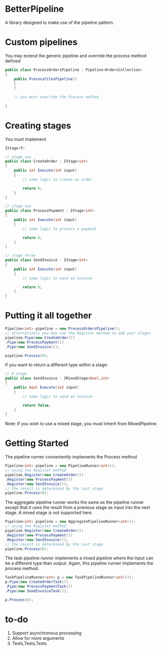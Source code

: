 # BetterPipeline

A library designed to make use of the pipeline pattern.

# Custom pipelines

You may extend the generic pipeline and override the process method defined

```C#
public class ProcessOrdersPipeline : Pipeline<OrdersCollection>
{
    public ProcessFilesPipeline()
    {
    }
    
    // you must override the Process method
    
}
```

# Creating stages

You must implement 

```C# 
IStage<T> 
```

```C#
// stage one
public class CreateOrder : IStage<int>
{
    public int Execute(int input)
    {
        // some logic to create an order

        return 0;
    }
}

// stage two
public class ProcessPayment : IStage<int>
{
    public int Execute(int input)
    {
        // some logic to process a payment

        return 0;
    }
}

// stage three
public class SendInvoice : IStage<int>
{
    public int Execute(int input)
    {
        // some logic to send an invoice

        return 0;
    }
}

```
# Putting it all together

```C#
Pipeline<int> pipeline = new ProcessOrdersPipeline();
// alternatively you may use the Register method to add your stages
pipeline.Pipe(new CreateOrder())
.Pipe(new ProcessPayment())
.Pipe(new SendInvoice());

pipeline.Process(0);
```

If you want to return a different type within a stage:
```C#
// A stage
public class SendInvoice : IMixedStage<bool,int>
{
    public bool Execute(int input)
    {
        // some logic to send an invoice

        return false;
    }
}
```

Note: If you wish to use a mixed stage, you must inherit from MixedPipeline.

# Getting Started

The pipeline runner conveniently implements the Process method
```C#
Pipeline<int> pipeline = new PipelineRunner<int>();
// using the Register method
pipeline.Register(new CreateOrder())
.Register(new ProcessPayment())
.Register(new SendInvoice());
// the result is determined by the last stage
pipeline.Process(0);
```

The aggregate pipeline runner works the same as the pipeline runner except that it uses the result from a previous stage as input into the next stage. A mixed stage is not supported here.
```C#
Pipeline<int> pipeline = new AggregatePipelineRunner<int>();
// using the Register method
pipeline.Register(new CreateOrder())
.Register(new ProcessPayment())
.Register(new SendInvoice());
// the result is determined by the last stage
pipeline.Process(0);
```

The task pipeline runner implements a mixed pipeline where the input can be a different type than output. Again, this pipeline runner implements the process method.
```C#
TaskPipelineRunner<int> p = new TaskPipelineRunner<int>(3);
p.Pipe(new CreateOrderTask())
.Pipe(new ProcessPaymentTask())
.Pipe(new SendInvoiceTask());

p.Process(0);
```
# to-do
1. Support asynchronous processing
2. Allow for more arguments
3. Tests,Tests,Tests
